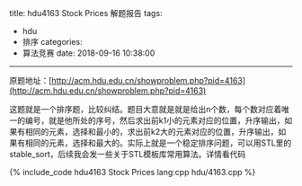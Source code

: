 title: hdu4163 Stock Prices 解题报告
tags:
  - hdu
  - 排序
categories:
  - 算法竞赛
date: 2018-09-16 10:38:00
---

原题地址：[http://acm.hdu.edu.cn/showproblem.php?pid=4163](http://acm.hdu.edu.cn/showproblem.php?pid=4163)

这题就是一个排序题，比较纠结。题目大意就是就是给出n个数，每个数对应着唯一的编号，就是他所处的序号，然后求出前k1小的元素对应的位置，升序输出，如果有相同的元素，选择和最小的，求出前k2大的元素对应的位置，升序输出，如果有相同的元素，选择和最大的。实际上就是一个稳定排序问题，可以用STL里的stable_sort，后续我会发一些关于STL模板库常用算法。详情看代码

{% include_code hdu4163 Stock Prices lang:cpp hdu/4163.cpp %}